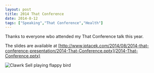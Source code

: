 ```yaml
---
layout: post
title: 2014 That Conference
date: 2014-8-12
tags: ["Speaking","That Conference","Health"]
---
```


Thanks to everyone wbo attended my That Conference talk this year.

The slides are available at [http://www.jptacek.com/2014/08/2014-that-conference-presentation/2014-That-Conference.pptx](2014-That-Conference.pptx)

![Clawrk Sell playing flappy bird](ThatConf.png)